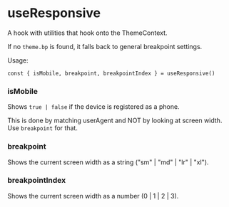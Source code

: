 # useResponsive

A hook with utilities that hook onto the ThemeContext.

If no `theme.bp` is found, it falls back to general breakpoint settings.

Usage:

```
const { isMobile, breakpoint, breakpointIndex } = useResponsive()
```

### isMobile

Shows `true | false` if the device is registered as a phone.

This is done by matching userAgent and NOT by looking at screen width. Use `breakpoint` for that.

### breakpoint

Shows the current screen width as a string ("sm" | "md" | "lr" | "xl").

### breakpointIndex

Shows the current screen width as a number (0 | 1 | 2 | 3).
